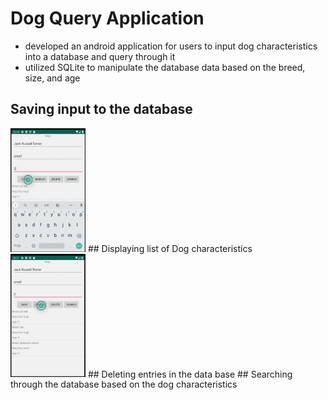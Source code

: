# Dog Query Application
- developed an android application for users to input dog characteristics into a database and query through it
- utilized SQLite to manipulate the database data based on the breed, size, and age
## Saving input to the database
<img src= images/image2.png width = "120"/>
</a>
## Displaying list of Dog characteristics
<img src=images/image3.png width= "120"/>
</a>
## Deleting entries in the data base
## Searching through the database based on the dog characteristics 
